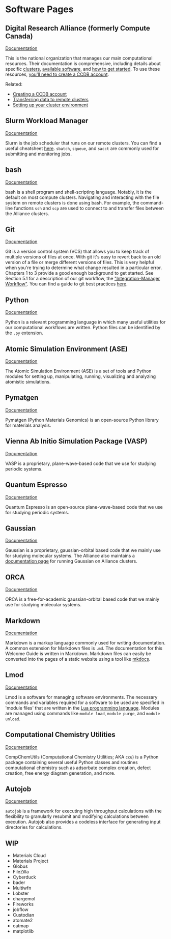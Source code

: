 # Software Pages

## Digital Research Alliance (formerly Compute Canada)

[Documentation][dra]

This is the national organization that manages our main computational resources.
Their documentation is comprehensive, including details about specific
[clusters][clusters], [available software][software], and [how to get started][get-started].
To use these resources, [you'll need to create a CCDB account](tutorials/ccdb.md).

Related:

- [Creating a CCDB account](tutorials/ccdb.md)
- [Transferring data to remote clusters](tutorials/data_transfer.md)
- [Setting up your cluster environment](tutorials/cluster_setup.md)

## Slurm Workload Manager

[Documentation][slurm]

Slurm is the job scheduler that runs on our remote clusters. You can find a useful
cheatsheet [here][slurm-cheatsheet]. `sbatch`, `squeue`, and `sacct` are commonly
used for submitting and monitoring jobs.

## bash

[Documentation][bash]

bash is a shell program and shell-scripting language. Notably, it is the default
on most compute clusters. Navigating and interacting with the file system on remote
clusters is done using bash. For example, the command-line functions `ssh` and `scp`
are used to connect to and transfer files between the Alliance clusters.

## Git

[Documentation][git]

Git is a version control system (VCS) that allows you to keep track of multiple versions
of files at once. With git it's easy to revert back to an old version of a file or merge
different versions of files. This is very helpful when you're trying to determine what
change resulted in a particular error. Chapters 1 to 3 provide a good
enough background to get started. See Section 5.1 for a description of
our git workflow, the ["Integration-Manager Workflow"][git-workflow].
You can find a guide to git best practices [here][git-best-practices].

## Python

[Documentation][python]

Python is a relevant programming language in which many useful utilities for our
computational workflows are written. Python files can be identified by the `.py` extension.

## Atomic Simulation Environment (ASE)

[Documentation][ase]

The Atomic Simulation Environment (ASE) is a set of tools and Python modules for
setting up, manipulating, running, visualizing and analyzing atomistic simulations.

## Pymatgen

[Documentation][pymatgen]

Pymatgen (Python Materials Genomics) is an open-source Python library for materials analysis.

## Vienna Ab Initio Simulation Package (VASP)

[Documentation][vasp]

VASP is a proprietary, plane-wave-based code that we use for studying periodic systems.

## Quantum Espresso

[Documentation][espresso]

Quantum Espresso is an open-source plane-wave-based code that we use for studying
periodic systems.

## Gaussian

[Documentation][gaussian]

Gaussian is a proprietary, gaussian-orbital based code that we mainly use for studying
molecular systems. The Alliance also maintains a [documentation page][alliance-gaussian]
for running Gaussian on Alliance clusters.

## ORCA

[Documentation][orca]

ORCA is a free-for-academic gaussian-orbital based code that we mainly use for studying
molecular systems.

## Markdown

[Documentation][markdown]

Markdown is a markup language commonly used for writing documentation. A common extension
for Markdown files is `.md`. The documentation for this Welcome Guide is written in
Markdown. Markdown files can easily be converted into the pages of a static website using
a tool like [mkdocs][mkdocs].

## Lmod

[Documentation][lmod]

Lmod is a software for managing software environments. The necessary commands
and variables required for a software to be used are specified in 'module files'
that are written in the [Lua programming language][lua]. Modules are managed using
commands like `module load`, `module purge`, and `module unload`.

## **Comp**utational **Chem**istry **Util**itie**s**

[Documentation][ccu]

CompChemUtils (Computational Chemistry Utilities; AKA `ccu`) is a Python package
containing several useful Python classes and routines computational chemistry
such as adsorbate complex creation, defect creation, free energy diagram
generation, and more.

## Autojob

[Documentation][autojob]

`autojob` is a framework for executing high throughput calculations with the
flexibility to granularly resubmit and modifying calculations between
execution. Autojob also provides a codeless interface for generating input
directories for calculations.

## WIP

- Materials Cloud
- Materials Project
- Globus
- FileZilla
- Cyberduck
- bader
- Multiwfn
- Lobster
- chargemol
- Fireworks
- jobflow
- Custodian
- atomate2
- catmap
- matplotlib

[vasp]: https://www.vasp.at/wiki/index.php/Main_page
[ase]: https://wiki.fysik.dtu.dk/ase/index.html
[slurm]: https://slurm.schedmd.com/documentation.html
[dra]: https://docs.alliancecan.ca/wiki/Technical_documentation
[clusters]: https://docs.alliancecan.ca/wiki/National_systems#Compute_clusters
[software]: https://docs.alliancecan.ca/wiki/Available_software
[get-started]: https://docs.alliancecan.ca/wiki/Getting_started
[pymatgen]: https://pymatgen.org
[python]: https://www.python.org
[bash]: https://www.gnu.org/savannah-checkouts/gnu/bash/manual/bash.html
[slurm-cheatsheet]: https://slurm.schedmd.com/pdfs/summary.pdf
[gaussian]: https://gaussian.com/man/
[alliance-gaussian]: https://docs.alliancecan.ca/wiki/Gaussian
[espresso]: https://www.quantum-espresso.org
[orca]: https://www.faccts.de/docs/orca/6.0/manual/index.html
[markdown]: https://www.markdownguide.org
[mkdocs]: https://www.mkdocs.org
[lmod]: https://lmod.readthedocs.io/en/latest/
[lua]: https://www.lua.org/docs.html
[git]: https://git-scm.com/book/en/v2
[git-workflow]: https://www.git-scm.com/book/en/v2/ch00/wfdiag_b
[git-best-practices]: https://about.gitlab.com/topics/version-control/version-control-best-practices/
[ccu]: http://python-comp-chem-utils.rtfd.io/
[autojob]: http://python-autojob.readthedocs.io/
